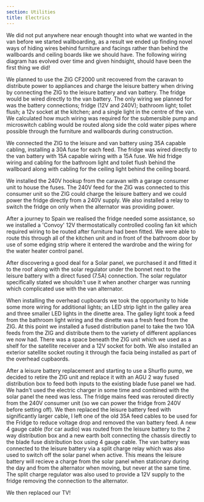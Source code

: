 ```yaml
---
section: Utilities
title: Electrics
---
```


We did not put anywhere near enough thought into what we wanted in the van before we started wallboarding, as a result we ended up finding novel ways of hiding wires behind furniture and facings rather than behind the wallboards and ceiling boards like we should have. The following wiring diagram has evolved over time and given hindsight, should have been the first thing we did! 

<div class="flickrslideshow" data-ids="[7425184558]">
</div>

We planned to use the ZIG CF2000 unit recovered from the caravan to distribute power to appliances and charge the leisure battery when driving by connecting the ZIG to the leisure battery and van battery. The fridge would be wired directly to the van battery. The only wiring we planned for was the battery connections; fridge (12V and 240V); bathroom light; toilet flush; a 12v socket at the kitchen; and a single light in the centre of the van. We calculated how much wiring was required for the submersible pump and microswitch cabling would be routed along side the cold water pipes where possible through the furniture and wallboards during construction. 

We connected the ZIG to the leisure and van battery using 35A capable cabling, installing a 30A fuse for each feed. The fridge was wired directly to the van battery with 15A capable wiring with a 15A fuse. We hid fridge wiring and cabling for the bathroom light and toilet flush behind the wallboard along with cabling for the ceiling light behind the ceiling board.

<div class="flickrslideshow" data-ids="[872278971, 1197184157, 1197207203]">
</div>

We installed the 240V hookup from the caravan with a garage consumer unit to house the fuses. The 240V feed for the ZIG was connected to this consumer unit so the ZIG could charge the leisure battery and we could power the fridge directly from a 240V supply. We also installed a relay to switch the fridge on only when the alternator was providing power. 

<div class="flickrslideshow" data-ids="[2413795589,2414622198,2414626950]">
</div>

After a journey to Spain we realised the fridge needed some assistance, so we installed a 'Convoy' 12V thermostatically controlled cooling fan kit which required wiring to be routed after furniture had been fitted. We were able to route this through all of the kitchen unit and in front of the bathroom door by use of some edging strip where it entered the wardrobe and the wiring for the water heater control panel.

After discovering a good deal for a Solar panel, we purchased it and fitted it to the roof along with the solar regulator under the bonnet next to the leisure battery with a direct fused (7.5A) connection. The solar regulator specifically stated we shouldn't use it when another charger was running which complicated use with the van alternator. 

<div class="flickrslideshow" data-ids="[2549811676,2549820662,2655469374]">
</div>

When installing the overhead cupboards we took the opportunity to hide some more wiring for additional lights; an LED strip light in the galley area and three smaller LED lights in the dinette area. The galley light took a feed from the bathroom light wiring and the dinette was a fresh feed from the ZIG. At this point we installed a fused distribution panel to take the two 10A feeds from the ZIG and distribute them to the variety of different appliances we now had. There was a space beneath the ZIG unit which we used as a shelf for the satellite receiver and a 12V socket for both. We also installed an exterior satellite socket routing it through the facia being installed as part of the overhead cupbaords. 

<div class="flickrslideshow" data-ids="[3426045393,3426045947,3426851926,2453154652,2654638803,2655467236,2321643553,2655477344]">
</div>

After a leisure battery replacement and starting to use a Shurflo pump, we decided to retire the ZIG unit and replace it with an AGU 2 way fused distribution box to feed both inputs to the existing blade fuse panel we had. We hadn't used the electric charger in some time and combined with the solar panel the need was less. The fridge mains feed was rerouted directly from the 240V consumer unit (so we can power the fridge from 240V before setting off). We then replaced the leisure battery feed with significantly larger cable, I left one of the old 35A feed cables to be used for the Fridge to reduce voltage drop and removed the van battery feed. A new 4 gauge cable (for car audio) was routed from the leisure battery to the 2 way distribution box and a new earth bolt connecting the chassis directly to the blade fuse distribution box using 4 gauge cable. The van battery was connected to the leisure battery via a split charge relay which was also used to switch off the solar panel when active. This means the leisure battery will recieve a charge from the solar panel when stationary during the day and from the alternator when moving, but never at the same time. The split charge regulator was also used to provide a 12V supply to the fridge removing the connection to the alternator.  

<div class="flickrslideshow" data-ids="[7359693154]">
</div>

We then replaced our TV!

<div class="flickrslideshow" data-ids="[7359686260]">
</div>